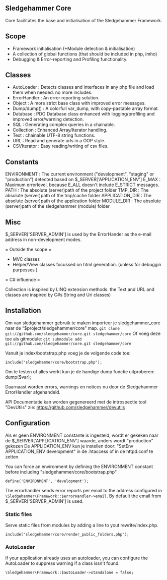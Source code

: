 Sledgehammer Core
------------------

Core facilitates the base and initialisation of the Sledgehammer Framework.

Scope
------
* Framework initialisation (+Module detection & initialisation)
* A collection of global functions (that should be included in php, imho)
* Debugging & Error-reporting and Profiling functionality.


Classes
--------
* AutoLoader   :  Detects classes and interfaces in any php file and load them when needed. no more includes.
* ErrorHandler : An error reporting solution.
* Object       : A more strict base class with improved error messages.
* Dump/dump()  : A colorfull var_dump, with copy-pastable array format.
* Database     : PDO Database class enhanced with logging/profiling and improved error/warning detection.
* SQL          : Generating complex queries in a chainable.
* Collection   : Enhanced Array/Iterator handling.
* Text         : chainable UTF-8 string functions.
* URL          : Read and generate urls in a OOP style.
* CSVIterator  :  Easy reading/writing of csv files.

Constants
---------
ENVIRONMENT : The current environment ("development", "staging" or "production") detected based on $_SERVER['APPLICATION_ENV']
E_MAX       : Maximum errorlevel, because E_ALL doesn't include E_STRICT messages.
PATH        : The absolute (server)path of the project folder
TMP_DIR     : The absolute (server)path of the tmp/cache folder
APPLICATION_DIR : The absolute (server)path of the application folder
MODULE_DIR  : The absolute (server)path of the sledgehammer (module) folder


Misc
------
$_SERVER['SERVER_ADMIN'] is used by the ErrorHander as the e-mail address in non-development modes.

= Outside the scope =

* MVC classes
* Helper/View classes focussed on html generation. (unless for debuggin purpesses )


= C# influence =

Collection is inspired by LINQ extension methods. the Text and URL and classes are inspired by C#s String and Uri classes)


## Installation


Om van sledgehammer gebruik te maken importeer je sledgehammer_core naar de “$project/sledgehammer/core” map.
`git clone git://github.com/sledgehammer/core.git sledgehammer/core`
Of voeg deze toe als gitmodule:
`git submodule add git://github.com/sledgehammer/core.git sledgehammer/core`

Vanuit je index/bootstrap.php voeg je de volgende code toe:

```
include("sledgehammer/core/bootstrap.php");
```

Om te testen of alles werkt kun je de handige dump functie uitproberen:
dump($var);

Daarnaast worden errors, warnings en notices nu door de Sledgehammer ErrorHandler afgehandeld.

API Documentatie kan worden gegenereerd met de introspectie tool "DevUtils" zie: https://github.com/sledgehammer/devutils


## Configuration

Als er geen ENVIRONMENT constante is ingesteld, wordt er gekeken naar de $_SERVER['APPLICATION_ENV'] waarde, anders wordt "production" gekozen
De APPLICATION_ENV kun je instellen door: "SetEnv APPLICATION_ENV development" in de .htaccess of in de httpd.conf te zetten.

You can force an environment by defining the ENVIRONMENT constant before including "sledgehammer/core/bootstrap.php"

```
define('ENVIRONMENT', 'development');
```

The errorhandler sends error reports per email to the address configured in `\Sledgehammer\Framework::$errorHandler->email`.
By default the email from  $_SERVER['SERVER_ADMIN'] is used.

### Static files
Serve static files from modules by adding a line to yout rewrite/index.php.
```
include("sledgehammer/core/render_public_folders.php");
```

### AutoLoader
If your application already uses an autoloader, you can configure the AutoLoader to suppress warning if a class issn't found.
```
\Sledgehammer\Framework::$autoLoader->standalone = false;
```